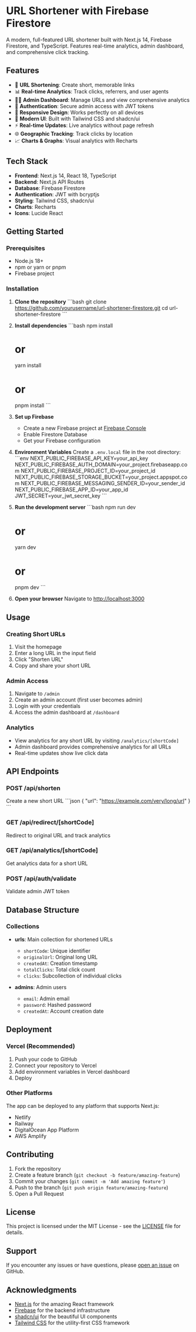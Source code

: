 # URL Shortener with Firebase Firestore

A modern, full-featured URL shortener built with Next.js 14, Firebase Firestore, and TypeScript. Features real-time analytics, admin dashboard, and comprehensive click tracking.

## Features

- 🔗 **URL Shortening**: Create short, memorable links
- 📊 **Real-time Analytics**: Track clicks, referrers, and user agents
- 👨‍💼 **Admin Dashboard**: Manage URLs and view comprehensive analytics
- 🔐 **Authentication**: Secure admin access with JWT tokens
- 📱 **Responsive Design**: Works perfectly on all devices
- 🎨 **Modern UI**: Built with Tailwind CSS and shadcn/ui
- ⚡ **Real-time Updates**: Live analytics without page refresh
- 🌐 **Geographic Tracking**: Track clicks by location
- 📈 **Charts & Graphs**: Visual analytics with Recharts

## Tech Stack

- **Frontend**: Next.js 14, React 18, TypeScript
- **Backend**: Next.js API Routes
- **Database**: Firebase Firestore
- **Authentication**: JWT with bcryptjs
- **Styling**: Tailwind CSS, shadcn/ui
- **Charts**: Recharts
- **Icons**: Lucide React

## Getting Started

### Prerequisites

- Node.js 18+ 
- npm or yarn or pnpm
- Firebase project

### Installation

1. **Clone the repository**
   \`\`\`bash
   git clone https://github.com/yourusername/url-shortener-firestore.git
   cd url-shortener-firestore
   \`\`\`

2. **Install dependencies**
   \`\`\`bash
   npm install
   # or
   yarn install
   # or
   pnpm install
   \`\`\`

3. **Set up Firebase**
   - Create a new Firebase project at [Firebase Console](https://console.firebase.google.com/)
   - Enable Firestore Database
   - Get your Firebase configuration

4. **Environment Variables**
   Create a `.env.local` file in the root directory:
   \`\`\`env
   NEXT_PUBLIC_FIREBASE_API_KEY=your_api_key
   NEXT_PUBLIC_FIREBASE_AUTH_DOMAIN=your_project.firebaseapp.com
   NEXT_PUBLIC_FIREBASE_PROJECT_ID=your_project_id
   NEXT_PUBLIC_FIREBASE_STORAGE_BUCKET=your_project.appspot.com
   NEXT_PUBLIC_FIREBASE_MESSAGING_SENDER_ID=your_sender_id
   NEXT_PUBLIC_FIREBASE_APP_ID=your_app_id
   JWT_SECRET=your_jwt_secret_key
   \`\`\`

5. **Run the development server**
   \`\`\`bash
   npm run dev
   # or
   yarn dev
   # or
   pnpm dev
   \`\`\`

6. **Open your browser**
   Navigate to [http://localhost:3000](http://localhost:3000)

## Usage

### Creating Short URLs

1. Visit the homepage
2. Enter a long URL in the input field
3. Click "Shorten URL"
4. Copy and share your short URL

### Admin Access

1. Navigate to `/admin`
2. Create an admin account (first user becomes admin)
3. Login with your credentials
4. Access the admin dashboard at `/dashboard`

### Analytics

- View analytics for any short URL by visiting `/analytics/[shortCode]`
- Admin dashboard provides comprehensive analytics for all URLs
- Real-time updates show live click data

## API Endpoints

### POST /api/shorten
Create a new short URL
\`\`\`json
{
  "url": "https://example.com/very/long/url"
}
\`\`\`

### GET /api/redirect/[shortCode]
Redirect to original URL and track analytics

### GET /api/analytics/[shortCode]
Get analytics data for a short URL

### POST /api/auth/validate
Validate admin JWT token

## Database Structure

### Collections

- **urls**: Main collection for shortened URLs
  - `shortCode`: Unique identifier
  - `originalUrl`: Original long URL
  - `createdAt`: Creation timestamp
  - `totalClicks`: Total click count
  - `clicks`: Subcollection of individual clicks

- **admins**: Admin users
  - `email`: Admin email
  - `password`: Hashed password
  - `createdAt`: Account creation date

## Deployment

### Vercel (Recommended)

1. Push your code to GitHub
2. Connect your repository to Vercel
3. Add environment variables in Vercel dashboard
4. Deploy

### Other Platforms

The app can be deployed to any platform that supports Next.js:
- Netlify
- Railway
- DigitalOcean App Platform
- AWS Amplify

## Contributing

1. Fork the repository
2. Create a feature branch (`git checkout -b feature/amazing-feature`)
3. Commit your changes (`git commit -m 'Add amazing feature'`)
4. Push to the branch (`git push origin feature/amazing-feature`)
5. Open a Pull Request

## License

This project is licensed under the MIT License - see the [LICENSE](LICENSE) file for details.

## Support

If you encounter any issues or have questions, please [open an issue](https://github.com/yourusername/url-shortener-firestore/issues) on GitHub.

## Acknowledgments

- [Next.js](https://nextjs.org/) for the amazing React framework
- [Firebase](https://firebase.google.com/) for the backend infrastructure
- [shadcn/ui](https://ui.shadcn.com/) for the beautiful UI components
- [Tailwind CSS](https://tailwindcss.com/) for the utility-first CSS framework
